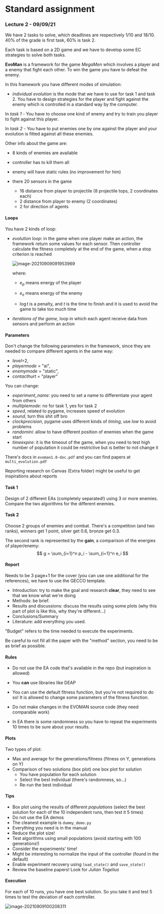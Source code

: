 # Standard assignment 

### Lecture 2  - 09/09/21

We have 2 tasks to solve, which deadlines are respectively 1/10 and 18/10. 40% of the grade is first task, 60% is task 2.

Each task is based on a 2D game and we have to develop some EC strategies to solve both tasks.

**EvoMan** is a framework for the game *MegaMen* which involves a player and a enemy that fight each other. To win the game you have to defeat the enemy.

In this framework you have different modes of simulation:

- *individual evolution* is the mode that we have to use for task 1 and task 2. You have to design strategies for the player and fight against the enemy which is controlled in a standard way by the computer.

In *task 1* - You have to choose one kind of enemy and try to train you player to fight against this player.

In *task 2* - You have to put enemies one by one against the player and your evolution is fitted against all these enemies.

Other info about the game are:

- 8 kinds of enemies are available

- controller has to kill them all
- enemy will have static rules (no improvement for him)
- there 20 sensors in the game
  - 16 distance from player to projectile (8 projectile tops, 2 coordinates each)
  - 2 distance from player to enemy (2 coordinates)
  - 2 for direction of agents

#### Loops

You have 2 kinds of loop:

- *evolution loop*: in the game when one player make an action, the framework return some values for each sensor. Then controller calculate the fitness completely at the end of the game, when a stop criterion is reached

  ![image-20210909091953969](C:\Users\peppe\AppData\Roaming\Typora\typora-user-images\image-20210909091953969.png)

  where: 

  - $e_p$ means energy of the player
  - $e_e$ means energy of the enemy

  - $\log t$ is a penalty, and  $t$ is the time to finish and it is used to avoid the game to take too much time

- *iterations of the game*, loop in which each agent receive data from sensors and perform an action

#### Parameters

Don't change the following parameters in the framework, since they are needed to compare different agents in the same way:

- *level*=2,                
- *playermode* = "ai",        
- *enemymode* = "static",    
- *contacthurt* = "player"     

You can change:

- *experiment_name*: you need to set a name to differentiate your agent from others 
- *multiplemode*: no for task 1, yes for task 2
- *speed*, related to pygame, increases speed of evolution
- *sound*, turn this shit off bro
- *clockprecision*, pygame uses different kinds of *timing*, use *low* to avoid problems
- *randomini*: allow to have different position of enemies when the game start
- *timeexpire*: it is the timeout of the game, when you need to test high number of population it could be restrictive but is better to not change it

There's docs in `evoman1.0-doc.pdf` and you can find papers at `multi_evolution.pdf`

Reporting research on Canvas (Extra folder) might be useful to get inspirations about reports

#### Task 1

Design of 2 different EAs (completely separated!) using 3 or more enemies. Compare the two algorithms for the different enemies. 

#### Task 2

Choose 2 groups of enemies and combat. There's a competition (and two ranks), winners get 1 point, silver get 0.6, bronze get 0.3.

The second rank is represented by the **gain**, a comparison of the energies of player/enemy:
$$
g = \sum_{i=1}^n p_i - \sum_{i=1}^n e_i
$$

#### Report

Needs to be 3 page+1 for the cover (you can use one additional for the references), we have to use the GECCO template. 

- Introduction: try to make the goal and research **clear**, they need to see that we know what we're doing
- Methods: be brief.
- Results and discussions: discuss the results using some plots (why this part of plot is like this, why they're different...)
- Conclusions/Summary
- Literature: add everything you used.

"Budget" refers to the time needed to execute the experiments.

Be careful to not fill all the paper with the "method" section, you need to be as brief as possible.

#### Rules

- Do not use the EA code that's available in the repo (but inspiration is allowed)
- You **can** use libraries like DEAP 
- You can use the default fitness function, but you're not required to do so! It is allowed to change some parameters of the fitness function. 
- Do not make changes in the EVOMAN source code (they need comparable work)

- In EA there is some randomness so you have to repeat the experiments 10 times  to be sure about your results.

#### Plots

Two types of plot: 

- Max and average for the generations/fitness (fitness on Y, generations on Y)
- Comparison of two solutions (box plot) one box plot for solution
  - You have population for each solution
  - Select the best individual (there's randomness, so...)
  - Re-run the best individual

#### Tips

- Box plot using the results of different *populations* (select the best solution for each of the 10 independent runs, then test it 5 times)
- Do not use the EA demos
- The cleanest example is `dummy_demo.py`
- Everything you need is in the manual
- Reduce the plot size!
- Test algorithms using small populations (avoid starting with 100 generations!)
- Consider the experiments' time!
- Might be interesting to normalize the input of the controller (found in the default)
- Enable experiment recovery using `load_state()` and `save_state()`
- Review the baseline papers! Look for *Julian Togelius*

#### Execution

For each of 10 runs, you have one best solution. So you take it and test 5 times to test the deviation of each controller.

![image-20210909100208311](C:\Users\peppe\AppData\Roaming\Typora\typora-user-images\image-20210909100208311.png)
